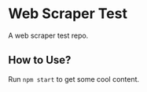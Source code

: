 # Web Scraper Test
A web scraper test repo.

## How to Use?
Run `npm start` to get some cool content.
